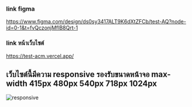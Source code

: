 


###  link figma 
https://www.figma.com/design/ds0sy3417ALT9K6dXtZFCb/test-AQ?node-id=0-1&t=fvQczonjMflB8Qrt-1

### link หน้าเว็บไซต์
https://test-acm.vercel.app/

## เว็บไซต์นี้มีความ responsive รองรับขนาดหน้าจอ max-width 415px 480px 540px 718px 1024px

![responsive](https://github.com/user-attachments/assets/16719507-879d-4ffe-ac93-e163484065dc)
